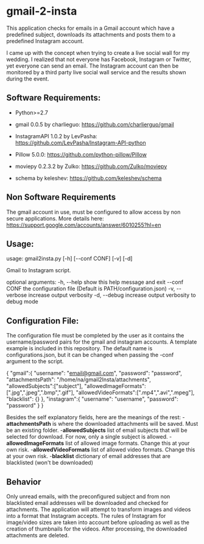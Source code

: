 # gmail-2-insta

This application checks for emails in a Gmail account which have a predefined subject, downloads its attachments and posts them to a predefined Instagram account.

I came up with the concept when trying to create a live social wall for my wedding. I realized that not everyone has Facebook, Instagram or Twitter, yet everyone can send an email.
The Instagram account can then be monitored by a third party live social wall service and the results shown during the event.

## Software Requirements:

- Python>=2.7

- gmail 0.0.5 by charlieguo: https://github.com/charlierguo/gmail
- InstagramAPI 1.0.2 by LevPasha: https://github.com/LevPasha/Instagram-API-python
- Pillow 5.0.0: https://github.com/python-pillow/Pillow
- moviepy 0.2.3.2 by Zulko: https://github.com/Zulko/moviepy
- schema by keleshev: https://github.com/keleshev/schema

## Non Software Requirements

The gmail account in use, must be configured to allow access by non secure applications.
More details here: https://support.google.com/accounts/answer/6010255?hl=en

## Usage:

usage: gmail2insta.py [-h] [--conf CONF] [-v] [-d]

Gmail to Instagram script.

optional arguments:
  -h, --help     show this help message and exit
  --conf CONF    the configuration file (Default is PATH/configuration.json)
  -v, --verbose  increase output verbosity
  -d, --debug    increase output verbosity to debug mode
  
## Configuration File:

The configuration file must be completed by the user as it contains the username/password pairs for the gmail and instagram accounts. A template example is included in this repository. The default name is configurations.json, but it can be changed when passing the -conf argument to the script.

{
	"gmail":{
		"username": "email@gmail.com",
		"password": "password",
		"attachmentsPath": "/home/na/gmail2Insta/attachments",
		"allowedSubjects":["subject"],
		"allowedImageFormats":[".jpg",".jpeg",".bmp",".gif"],
		"allowedVideoFormats":[".mp4",".avi",".mpeg"],
		"blacklist": {}
	},
	"instagram":{
		"username": "username",
		"password": "password"
	}
}

Besides the self explanatory fields, here are the meanings of the rest:
-__attachmentsPath__ is where the downloaded attachments will be saved. Must be an existing folder.
-__allowedSubjects__ list of email subjects that will be selected for download. For now, only a single subject is allowed.
-__allowedImageFormats__ list of allowed image formats. Change this at your own risk.
-__allowedVideoFormats__ list of allowed video formats. Change this at your own risk.
-__blacklist__ dictionary of email addresses that are blacklisted (won't be downloaded)

## Behavior

Only unread emails, with the preconfigured subject and from non blacklisted email addresses will be downloaded and checked for attachments.
The application will attempt to transform images and videos into a format that Instagram accepts. The rules of Instagram for image/video sizes are taken into account before uploading as well as the creation of thumbnails for the videos.
After processing, the downloaded attachments are deleted.


  
